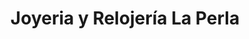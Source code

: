 ---
title: "Joyeria y Relojería La Perla"
url: /san-jose/joyeria-y-relojeria-la-perla/
shop: Schmuck
---